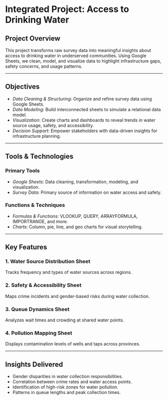 # Integrated Project: Access to Drinking Water  

## Project Overview  
This project transforms raw survey data into meaningful insights about access to drinking water in underserved communities. Using Google Sheets, we clean, model, and visualize data to highlight infrastructure gaps, safety concerns, and usage patterns.  

---

## Objectives  
- *Data Cleaning & Structuring*: Organize and refine survey data using Google Sheets.  
- *Data Modeling*: Build interconnected sheets to simulate a relational data model.  
- *Visualization*: Create charts and dashboards to reveal trends in water source usage, safety, and accessibility.  
- *Decision Support*: Empower stakeholders with data-driven insights for infrastructure planning.  

---

## Tools & Technologies  

### Primary Tools  
- *Google Sheets*: Data cleaning, transformation, modeling, and visualization.  
- *Survey Data*: Primary source of information on water access and safety.  

### Functions & Techniques  
- *Formulas & Functions*: VLOOKUP, QUERY, ARRAYFORMULA, IMPORTRANGE, and more.  
- *Charts*: Column, pie, line, and geo charts for visual storytelling.  

---

## Key Features  

### 1. Water Source Distribution Sheet  
Tracks frequency and types of water sources across regions.  

### 2. Safety & Accessibility Sheet  
Maps crime incidents and gender-based risks during water collection.  

### 3. Queue Dynamics Sheet  
Analyzes wait times and crowding at shared water points.  

### 4. Pollution Mapping Sheet  
Displays contamination levels of wells and taps across provinces.  

---

## Insights Delivered  
- Gender disparities in water collection responsibilities.  
- Correlation between crime rates and water access points.  
- Identification of high-risk zones for water pollution.  
- Patterns in queue lengths and peak collection times.